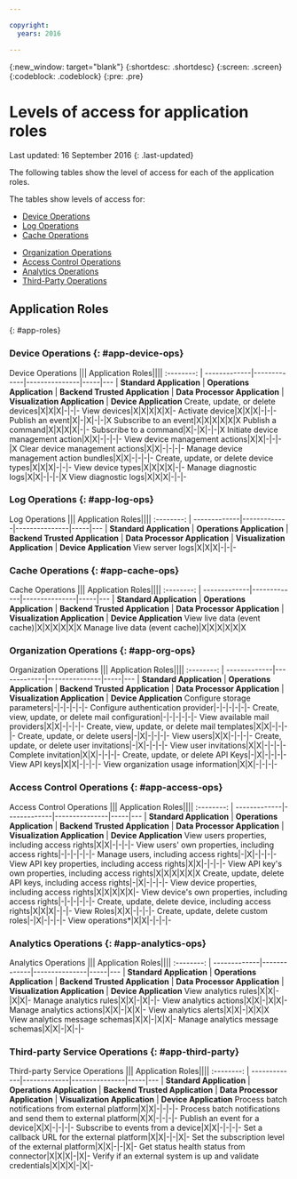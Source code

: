 ```yaml
---

copyright:
  years: 2016

---
```


{:new_window: target="blank"}
{:shortdesc: .shortdesc}
{:screen: .screen}
{:codeblock: .codeblock}
{:pre: .pre}

# Levels of access for application roles
Last updated: 16 September 2016
{: .last-updated}

The following tables show the level of access for each of the application roles.

The tables show levels of access for:
- [Device Operations](#app-device-ops)
- [Log Operations](#app-log-ops)
- [Cache Operations](#app-cache-ops)
<!-- [Historian Operations](#app-historian) -->
- [Organization Operations](#app-org-ops)
- [Access Control Operations](#app-access-ops)
- [Analytics Operations](#app-analytics-ops)
- [Third-Party Operations](#app-third-party)  
<!-- - [Risk Management Operations](#app-risk-mgt) -->

## Application Roles
{: #app-roles}

### Device Operations {: #app-device-ops}

Device Operations ||| Application Roles||||
:--------: | -------------|-------------|---------------|-----|---
           | **Standard Application** | **Operations Application** | **Backend Trusted Application** | **Data Processor Application** | **Visualization Application** | **Device Application**
Create, update, or delete devices|X|X|X|-|-|-
View devices|X|X|X|X|X|-
Activate device|X|X|X|-|-|-
Publish an event|X|-|X|-|-|X
Subscribe to an event|X|X|X|X|X|X
Publish a command|X|X|X|X|-|-
Subscribe to a command|X|-|X|-|-|X
Initiate device management action|X|X|-|-|-|-
View device management actions|X|X|-|-|-|X
Clear device management actions|X|X|-|-|-|-
Manage device management action bundles|X|X|-|-|-|-
Create, update, or delete device types|X|X|X|-|-|-
View device types|X|X|X|X|-|-
Manage diagnostic logs|X|X|-|-|-|X
View diagnostic logs|X|X|X|-|-|-

### Log Operations {: #app-log-ops}

Log Operations ||| Application Roles||||
:--------: | -------------|-------------|---------------|-----|---
           | **Standard Application** | **Operations Application** | **Backend Trusted Application** | **Data Processor Application** | **Visualization Application** | **Device Application**
View server logs|X|X|X|-|-|-

### Cache Operations {: #app-cache-ops}

Cache Operations ||| Application Roles||||
:--------: | -------------|-------------|---------------|-----|---
           | **Standard Application** | **Operations Application** | **Backend Trusted Application** | **Data Processor Application** | **Visualization Application** | **Device Application**
View live data (event cache)|X|X|X|X|X|X
Manage live data (event cache)|X|X|X|X|X|X

### Organization Operations {: #app-org-ops}

Organization Operations ||| Application Roles||||
:--------: | -------------|-------------|---------------|-----|---
           | **Standard Application** | **Operations Application** | **Backend Trusted Application** | **Data Processor Application** | **Visualization Application** | **Device Application**
Configure storage parameters|-|-|-|-|-|-
Configure authentication provider|-|-|-|-|-|-
Create, view, update, or delete mail configuration|-|-|-|-|-|-
View available mail providers|X|X|-|-|-|-
Create, view, update, or delete mail templates|X|X|-|-|-|-
Create, update, or delete users|-|X|-|-|-|-
View users|X|X|-|-|-|-
Create, update, or delete user invitations|-|X|-|-|-|-
View user invitations|X|X|-|-|-|-
Complete invitation|X|X|-|-|-|-
Create, update, or delete API Keys|-|X|-|-|-|-
View API keys|X|X|-|-|-|-
View organization usage information|X|X|-|-|-|-

### Access Control Operations {: #app-access-ops}

Access Control Operations ||| Application Roles||||
:--------: | -------------|-------------|---------------|-----|---
           | **Standard Application** | **Operations Application** | **Backend Trusted Application** | **Data Processor Application** | **Visualization Application** | **Device Application**
View users properties, including access rights|X|X|-|-|-|-
View users' own properties, including access rights|-|-|-|-|-|-
Manage users, including access rights|-|X|-|-|-|-
View API key properties, including access rights|X|X|-|-|-|-
View API key's own properties, including access rights|X|X|X|X|X|X
Create, update, delete API keys, including access rights|-|X|-|-|-|-
View device properties, including access rights|X|X|X|X|X|-
View device's own properties, including access rights|-|-|-|-|-|-
Create, update, delete device, including access rights|X|X|X|-|-|-
View Roles|X|X|-|-|-|-
Create, update, delete custom roles|-|X|-|-|-|-
View operations*|X|X|-|-|-|-

### Analytics Operations {: #app-analytics-ops}

Analytics Operations ||| Application Roles||||
:--------: | -------------|-------------|---------------|-----|---
           | **Standard Application** | **Operations Application** | **Backend Trusted Application** | **Data Processor Application** | **Visualization Application** | **Device Application**
View analytics rules|X|X|-|X|X|-
Manage analytics rules|X|X|-|X|-|-
View analytics actions|X|X|-|X|X|-
Manage analytics actions|X|X|-|X|X|-
View analytics alerts|X|X|-|X|X|X
View analytics message schemas|X|X|-|X|X|-
Manage analytics message schemas|X|X|-|X|-|-

### Third-party Service Operations {: #app-third-party}

Third-party Service Operations ||| Application Roles||||
:--------: | -------------|-------------|---------------|-----|---
           | **Standard Application** | **Operations Application** | **Backend Trusted Application** | **Data Processor Application** | **Visualization Application** | **Device Application**
Process batch notifications from external platform|X|X|-|-|-|-
Process batch notifications and send them to external platform|X|X|-|-|-|-
Publish an event for a device|X|X|-|-|-|-
Subscribe to events from a device|X|X|-|-|-|-
Set a callback URL for the external platform|X|X|-|-|X|-
Set the subscription level of the external platform|X|X|-|-|X|-
Get status health status from connector|X|X|X|-|X|-
Verify if an external system is up and validate credentials|X|X|X|-|X|-

